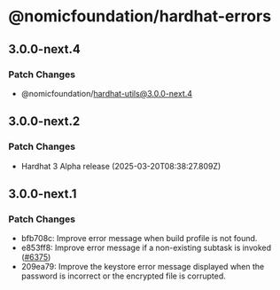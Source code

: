 # @nomicfoundation/hardhat-errors

## 3.0.0-next.4

### Patch Changes

- @nomicfoundation/hardhat-utils@3.0.0-next.4

## 3.0.0-next.2

### Patch Changes

- Hardhat 3 Alpha release (2025-03-20T08:38:27.809Z)

## 3.0.0-next.1

### Patch Changes

- bfb708c: Improve error message when build profile is not found.
- e853ff8: Improve error message if a non-existing subtask is invoked ([#6375](https://github.com/NomicFoundation/hardhat/issues/6375))
- 209ea79: Improve the keystore error message displayed when the password is incorrect or the encrypted file is corrupted.
